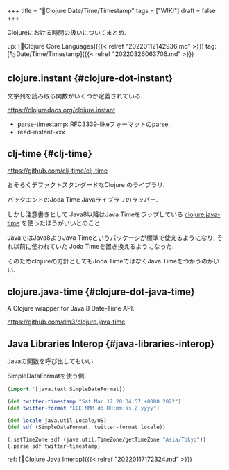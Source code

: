+++
title = "📝Clojure Date/Time/Timestamp"
tags = ["WIKI"]
draft = false
+++

Clojureにおける時間の扱いについてまとめ.

up: [📂Clojure Core Languages]({{< relref "20220112142936.md" >}}) tag: [🏷Date/Time/Timestamp]({{< relref "20220326063706.md" >}})


## clojure.instant {#clojure-dot-instant}

文字列を読み取る関数がいくつか定義されている.

<https://clojuredocs.org/clojure.instant>

-   parse-timestamp: RFC3339-likeフォーマットのparse.
-   read-instant-xxx


## clj-time {#clj-time}

<https://github.com/clj-time/clj-time>

おそらくデファクトスタンダードなClojure のライブラリ.

バックエンドのJoda Time Javaライブラリのラッパー.

しかし注意書きとして Java8以降はJava Timeをラップしている [clojure.java-time](#clojure-dot-java-time) を使ったほうがいいとのこと.

JavaではJava8よりJava Timeというパッケージが標準で使えるようになり, それ以前に使われていた Joda Timeを置き換えるようになった.

そのためclojureの方針としてもJoda TimeではなくJava Timeをつかうのがいい.


## clojure.java-time {#clojure-dot-java-time}

A Clojure wrapper for Java 8 Date-Time API.

<https://github.com/dm3/clojure.java-time>


## Java Libraries Interop {#java-libraries-interop}

Javaの関数を呼び出してもいい.

SimpleDataFormatを使う例.

```clojure
(import '[java.text SimpleDateFormat])

(def twitter-timestamp "Sat Mar 12 20:34:57 +0000 2022")
(def twitter-format "EEE MMM dd HH:mm:ss Z yyyy")

(def locale java.util.Locale/US)
(def sdf (SimpleDateFormat. twitter-format locale))

(.setTimeZone sdf (java.util.TimeZone/getTimeZone "Asia/Tokyo"))
(.parse sdf twitter-timestamp)
```

ref: [📝Clojure Java Interop]({{< relref "20220117172324.md" >}})
